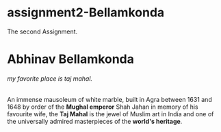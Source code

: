 # assignment2-Bellamkonda
The second Assignment.

# Abhinav Bellamkonda 
###### my favorite place is taj mahal.

An immense mausoleum of white marble, built in Agra between 1631 and 1648 by order of the **Mughal emperor** Shah Jahan in memory of his favourite wife, the **Taj Mahal** is the jewel of Muslim art in India and one of the universally admired masterpieces of the **world's heritage**.
